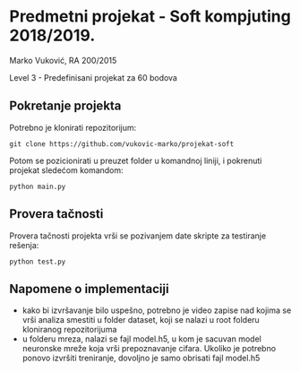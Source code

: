 # Predmetni projekat - Soft kompjuting 2018/2019.
Marko Vuković, RA 200/2015

Level 3 - Predefinisani projekat za 60 bodova 

## Pokretanje projekta
Potrebno je klonirati repozitorijum:
```
git clone https://github.com/vukovic-marko/projekat-soft
```
Potom se pozicionirati u preuzet folder u komandnoj liniji, i pokrenuti projekat sledećom komandom:
```
python main.py
```

## Provera tačnosti
Provera tačnosti projekta vrši se pozivanjem date skripte za testiranje rešenja:
```
python test.py
```

## Napomene o implementaciji
* kako bi izvršavanje bilo uspešno, potrebno je video zapise nad kojima se vrši analiza smestiti u folder dataset, koji se nalazi u root folderu kloniranog repozitorijuma
* u folderu mreza, nalazi se fajl model.h5, u kom je sacuvan model neuronske mreže koja vrši prepoznavanje cifara. Ukoliko je potrebno ponovo izvršiti treniranje, dovoljno je samo obrisati fajl model.h5
